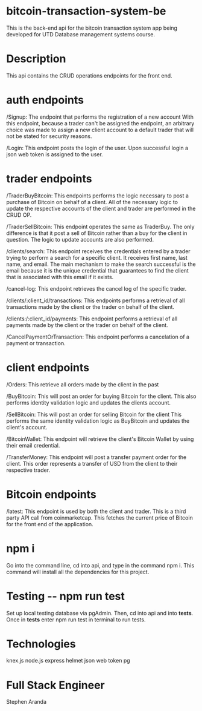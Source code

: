 # bitcoin-transaction-system-be
This is the back-end api for the bitcoin transaction system app
being developed for UTD Database management systems course.

# Description
This api contains the CRUD operations endpoints for the front end.

# auth endpoints
/Signup: The endpoint that performs the registration of a new account
With this endpoint, because a trader can't be assigned the endpoint, an arbitrary
choice was made to assign a new client account to a default trader that will not be stated
for security reasons. 

/Login: This endpoint posts the login of the user. Upon successful login a json web token
is assigned to the user.

# trader endpoints
/TraderBuyBitcoin: This endpoints performs the logic necessary to post a purchase
of Bitcoin on behalf of a client. All of the necessary logic to update the respective
accounts of the client and trader are performed in the CRUD OP.

/TraderSellBitcoin: This endpoint operates the same as TraderBuy. The only difference is that it post a sell of Bitcoin rather than a buy for the client in question. The logic to update accounts are also performed.

/clients/search: This endpoint receives the credentials entered by a trader trying to
perform a search for a specific client. It receives first name, last name, and email.
The main mechanism to make the search successful is the email because it is the unique credential that guarantees to find the client that is associated with this email if it exists.

/cancel-log: This endpoint retrieves the cancel log of the specific trader.

/clients/:client_id/transactions: This endpoints performs a retrieval of all transactions
made by the client or the trader on behalf of the client.

/clients:/:client_id/payments: This endpoint performs a retrieval of all payments
made by the client or the trader on behalf of the client.

/CancelPaymentOrTransaction: This endpoint performs a cancelation of a payment or transaction.

# client endpoints
/Orders: This retrieve all orders made by the client in the past

/BuyBitcoin: This will post an order for buying Bitcoin for the client.
This also performs identity validation logic and updates the clients
account.

/SellBitcoin: This will post an order for selling Bitcoin for the client
This performs the same identity validation logic as BuyBitcoin and updates the 
client's account.

/BitcoinWallet: This endpoint will retrieve the client's Bitcoin Wallet by using
their email credential.

/TransferMoney: This endpoint will post a transfer payment order for the client.
This order represents a transfer of USD from the client to their respective trader.

# Bitcoin endpoints
/latest: This endpoint is used by both the client and trader. This is a third party
API call from coinmarketcap. This fetches the current price of Bitcoin for the front end of the application.



# npm i
Go into the command line, cd into api, and type in the command npm i.
This command will install all the dependencies for this project.

# Testing -- npm run test
Set up local testing database via pgAdmin. Then, cd into api and into __tests__. Once in __tests__ enter npm run test in terminal to run tests.

# Technologies
knex.js
node.js
express
helmet
json web token
pg

# Full Stack Engineer
Stephen Aranda



